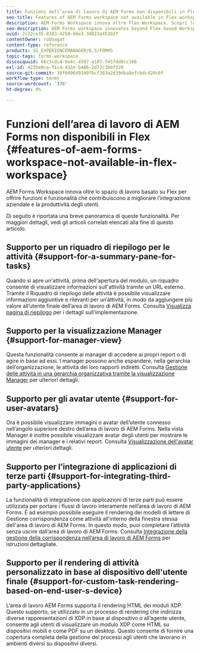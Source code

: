 ```yaml
---
title: Funzioni dell’area di lavoro di AEM Forms non disponibili in Flex
seo-title: Features of AEM Forms workspace not available in Flex workspace
description: AEM Forms Workspace innova oltre Flex Workspace. Scopri le differenze nelle funzionalità di.
seo-description: AEM Forms workspace innovates beyond Flex-based Workspace. Read about differences in features and capabilities.
uuid: 2c22ce35-8383-4258-b6e3-3d823a453b27
contentOwner: robhagat
content-type: reference
products: SG_EXPERIENCEMANAGER/6.5/FORMS
topic-tags: forms-workspace
discoiquuid: 66c3cdc4-0e4c-4597-a107-f457dd0cc166
exl-id: 4235e0ce-f1c4-432e-b486-2d72c390f320
source-git-commit: 38f0496d9340fbcf383a2d39dba8efcbdcd20c6f
workflow-type: tm+mt
source-wordcount: '378'
ht-degree: 0%

---
```


# Funzioni dell’area di lavoro di AEM Forms non disponibili in Flex {#features-of-aem-forms-workspace-not-available-in-flex-workspace}

AEM Forms Workspace innova oltre lo spazio di lavoro basato su Flex per offrire funzioni e funzionalità che contribuiscono a migliorare l’integrazione aziendale e la produttività degli utenti.

Di seguito è riportata una breve panoramica di queste funzionalità. Per maggiori dettagli, vedi gli articoli correlati elencati alla fine di questo articolo.

## Supporto per un riquadro di riepilogo per le attività {#support-for-a-summary-pane-for-tasks}

Quando si apre un&#39;attività, prima dell&#39;apertura del modulo, un riquadro consente di visualizzare informazioni sull&#39;attività tramite un URL esterno. Tramite il Riquadro di riepilogo delle attività è possibile visualizzare informazioni aggiuntive e rilevanti per un’attività, in modo da aggiungere più valore all’utente finale dell’area di lavoro di AEM Forms. Consulta [Visualizza pagina di riepilogo](/help/forms/using/displaying-information-task-summary-pane.md) per i dettagli sull’implementazione.

## Supporto per la visualizzazione Manager {#support-for-manager-view}

Questa funzionalità consente ai manager di accedere ai propri report o di agire in base ad essi. I manager possono anche espandere, nella gerarchia dell’organizzazione, le attività dei loro rapporti indiretti. Consulta [Gestione delle attività in una gerarchia organizzativa tramite la visualizzazione Manager](/help/forms/using/tasks-organizational-hierarchy-using-manager.md) per ulteriori dettagli.

## Supporto per gli avatar utente {#support-for-user-avatars}

Ora è possibile visualizzare immagini o avatar dell’utente connesso nell’angolo superiore destro dell’area di lavoro di AEM Forms. Nella vista Manager è inoltre possibile visualizzare avatar degli utenti per mostrare le immagini dei manager e i relativi report. Consulta [Visualizzazione dell&#39;avatar utente](/help/forms/using/displaying-user-avatar.md) per ulteriori dettagli.

## Supporto per l’integrazione di applicazioni di terze parti {#support-for-integrating-third-party-applications}

La funzionalità di integrazione con applicazioni di terze parti può essere utilizzata per portare i flussi di lavoro interamente nell’area di lavoro di AEM Forms. È ad esempio possibile eseguire il rendering dei modelli di lettere di Gestione corrispondenza come attività all&#39;interno della finestra stessa dell&#39;area di lavoro di AEM Forms. In questo modo, puoi completare l’attività senza uscire dall’area di lavoro di AEM Forms. Consulta [Integrazione della gestione della corrispondenza nell’area di lavoro di AEM Forms](/help/forms/using/integrating-correspondence-management-html-workspace.md) per istruzioni dettagliate.

## Supporto per il rendering di attività personalizzato in base al dispositivo dell&#39;utente finale {#support-for-custom-task-rendering-based-on-end-user-s-device}

L’area di lavoro AEM Forms supporta il rendering HTML dei moduli XDP. Questo supporto, se utilizzato in un processo di rendering che indirizza diverse rappresentazioni di XDP in base al dispositivo o all’agente utente, consente agli utenti di visualizzare un modulo XDP come HTML su dispositivi mobili e come PDF su un desktop. Questo consente di fornire una copertura completa della gestione dei processi agli utenti che lavorano in ambienti diversi su dispositivi diversi.
